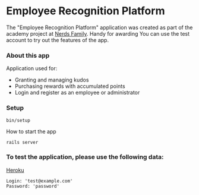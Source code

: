 # Employee Recognition Platform

The "Employee Recognition Platform" application was created as part of the academy project at <a href="https://nerds.family/academies">Nerds Family</a>. Handy for awarding  You can use the test account to try out the features of the app.

### About this app

Application used for:
- Granting and managing kudos
- Purchasing rewards with accumulated points
- Login and register as an employee or administrator

### Setup
```
bin/setup
```
How to start the app
```
rails server
```

### To test the application, please use the following data: 
<a href="https://wiedam-kudo.herokuapp.com ">Heroku</a>
```
Login: 'test@example.com' 
Password: 'password' 
``` 



